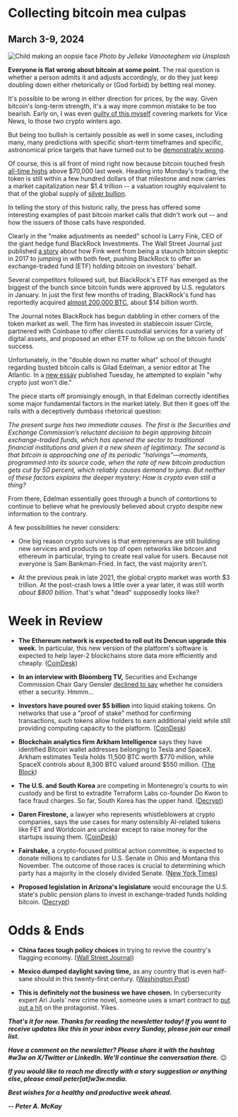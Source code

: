 # Collecting bitcoin mea culpas
## March 3-9, 2024

![Child making an oopsie face](https://images.unsplash.com/photo-1533374206871-33b8f07c216c)
*Photo by Jelleke Vanooteghem via Unsplash*

**Everyone is flat wrong about bitcoin at some point.** The real question is whether a person admits it and adjusts accordingly, or do they just keep doubling down either rhetorically or (God forbid) by betting real money.

It's possible to be wrong in either direction for prices, by the way. Given bitcoin's long-term strength, it's a way more common mistake to be too bearish. Early on, I was even [guilty of this myself](https://www.forbes.com/sites/brandonkochkodin/2023/05/02/balaji-srinivasan-concedes-bet-that-bitcoin-will-reach-1-million-in-90-days/) covering markets for Vice News, lo those two crypto winters ago.

But being too bullish is certainly possible as well in some cases, including many, many predictions with specific short-term timeframes and specific, astronomical price targets that have turned out to be [demonstrably wrong](https://www.forbes.com/sites/brandonkochkodin/2023/05/02/balaji-srinivasan-concedes-bet-that-bitcoin-will-reach-1-million-in-90-days/).

Of course, this is all front of mind right now because bitcoin touched fresh [all-time highs](https://www.reuters.com/markets/currencies/bitcoin-rises-record-high-over-70000-2024-03-08/) above $70,000 last week. Heading into Monday's trading, the token is still within a few hundred dollars of that milestone and now carries a market capitalization near $1.4 trillion -- a valuation roughly equivalent to that of the global supply of [silver bullion](https://asia.nikkei.com/Spotlight/Cryptocurrencies/Bitcoin-market-cap-approaches-silver-with-latest-rally).

In telling the story of this historic rally, the press has offered some interesting examples of past bitcoin market calls that didn't work out -- and how the issuers of those calls have responded.

Clearly in the "make adjustments as needed" school is Larry Fink, CEO of the giant hedge fund BlackRock Investments. The Wall Street Journal just published [a story](https://www.wsj.com/finance/investing/how-bitcoin-made-a-believer-out-of-blackrock-abebb140?st=971uegs09wu0qk8&reflink=desktopwebshare_permalink) about how Fink went from being a staunch bitcoin skeptic in 2017 to jumping in with both feet, pushing BlackRock to offer an exchange-traded fund (ETF) holding bitcoin on investors' behalf.

Several competitors followed suit, but BlackRock's ETF has emerged as the biggest of the bunch since bitcoin funds were approved by U.S. regulators in January. In just the first few months of trading, BlackRock's fund has reportedly acquired [almost 200,000 BTC](https://finance.yahoo.com/news/blackrocks-bitcoin-etf-nears-200k-125311082.html), about $14 billion worth.

The Journal notes BlackRock has begun dabbling in other corners of the token market as  well. The firm has invested in stablecoin issuer Circle, partnered with Coinbase to offer clients custodial services for a variety of digital assets, and proposed an ether ETF to follow up on the bitcoin funds' success.

Unfortunately, in the "double down no matter what" school of thought regarding busted bitcoin calls is Gilad Edelman, a senior editor at The Atlantic. In a [new essay](https://www.theatlantic.com/ideas/archive/2024/03/crypto-bitcoin-market-strength/677643/) published Tuesday, he attempted to explain "why crypto just won't die."

The piece starts off promisingly enough, in that Edelman correctly identifies some major fundamental factors in the market lately. But then it goes off the rails with a deceptively dumbass rhetorical question:

*The present surge has two immediate causes. The first is the Securities and Exchange Commission’s reluctant decision to begin approving bitcoin exchange-traded funds, which has opened the sector to traditional financial institutions and given it a new sheen of legitimacy. The second is that bitcoin is approaching one of its periodic “halvings”—moments, programmed into its source code, when the rate of new bitcoin production gets cut by 50 percent, which reliably causes demand to jump. But neither of these factors explains the deeper mystery: How is crypto even still a thing?*

From there, Edelman essentially goes through a bunch of contortions to continue to believe what he previously believed about crypto despite new information to the contrary. 

A few possibilities he never considers:

- One big reason crypto survives is that entrepreneurs are still building new services and products on top of open networks like bitcoin and ethereum in particular, trying to create real value for users. Because not everyone is Sam Bankman-Fried. In fact, the vast majority aren't.

- At the previous peak in late 2021, the global crypto market was worth $3 trillion. At the post-crash lows a little over a year later, it was still worth *about $800 billion*. That's what "dead" supposedly looks like?






<!-- WSJ on Fink: https://www.wsj.com/finance/investing/how-bitcoin-made-a-believer-out-of-blackrock-abebb140?st=971uegs09wu0qk8&reflink=desktopwebshare_permalink | CoinDesk on BlackRock passing MicroStrategy: https://finance.yahoo.com/news/blackrocks-bitcoin-etf-nears-200k-125311082.html -->






<!-- Atlantic bs: -->

# Week in Review

- **The Ethereum network is expected to roll out its Dencun upgrade this week.** In particular, this new version of the platform's software is expected to help layer-2 blockchains store data more efficiently and cheaply. ([CoinDesk](https://www.coindesk.com/tech/2024/03/07/ethereums-dencun-upgrade-could-mean-near-zero-fees-for-layer-2-blockchains-fidelity-digital-assets/))

- **In an interview with Bloomberg TV,** Securities and Exchange Commission Chair Gary Gensler [declined to say](https://www.youtube.com/watch?v=lcHBwFKzVHY) whether he considers ether a security. Hmmm...

- **Investors have poured over $5 billion** into liquid staking tokens. On networks that use a "proof of stake" method for confirming transactions, such tokens allow holders to earn additional yield while still providing computing capacity to the platform. ([CoinDesk](https://www.coindesk.com/tech/2024/03/06/liquid-restaking-tokens-what-are-they-and-why-do-they-matter/))

- **Blockchain analytics firm Arkham Intelligence** says they have identified Bitcoin wallet addresses belonging to Tesla and SpaceX. Arkham estimates Tesla holds 11,500 BTC worth $770 million, while SpaceX controls about 8,300 BTC valued around $550 million. ([The Block](https://www.theblock.co/post/281128/arkham-claims-to-identify-tesla-spacex-bitcoin-addresses))

- **The U.S. and South Korea** are competing in Montenegro's courts to win custody and be first to extradite Terraform Labs co-founder Do Kwon to face fraud charges. So far, South Korea has the upper hand. ([Decrypt](https://decrypt.co/220761/us-challenge-extradition-terra-do-kwon-south-korea))

- **Daren Firestone,** a lawyer who represents whistleblowers at crypto companies, says the use cases for many ostensibly AI-related tokens like FET and Worldcoin are unclear except to raise money for the startups issuing them. ([CoinDesk](https://www.coindesk.com/consensus-magazine/2024/03/04/aicrypto-trouble/))

- **Fairshake,** a crypto-focused political action committee, is expected to donate millions to candiates for U.S. Senate in Ohio and Montana this November. The outcome of those races is crucial to determining which party has a majority in the closely divided Senate. ([New York Times](https://www.nytimes.com/2024/03/08/us/politics/crypto-super-pac-senate-oh-mt.html))

- **Proposed legislation in Arizona's legislature** would encourage the U.S. state's public pension plans to invest in exchange-traded funds holding bitcoin. ([Decrypt](https://decrypt.co/220493/bitcoin-etf-state-retirement-system-pension-government-workers))

# Odds & Ends

- **China faces tough policy choices** in trying to revive the country's flagging economy. ([Wall Street Journal](https://www.wsj.com/world/china/chinas-boom-is-overbeijing-is-making-it-worse-b82f8ec1?st=g2refpjh4vr5ok0&reflink=desktopwebshare_permalink))

- **Mexico dumped daylight saving time,** as any country that is even half-sane should in this twenty-first century. ([Washington Post](https://www.washingtonpost.com/health/2024/03/08/daylight-saving-time-debate-mexico-end/))

- **This is definitely *not* the business we have chosen.** In cybersecurity expert Ari Juels' new crime novel, someone uses a smart contract to [put out a hit](https://www.coindesk.com/consensus-magazine/2024/03/01/whats-at-the-intersection-of-crypto-and-ai-perhaps-murder/) on the protagonist. Yikes.

_**That's it for now. Thanks for reading the newsletter today! If you want to receive updates like this in your inbox every Sunday, please join our email list.**_

_**Have a comment on the newsletter? Please share it with the hashtag #w3w on X/Twitter or LinkedIn. We'll continue the conversation there.**_ 😉

_**If you would like to reach me directly with a story suggestion or anything else, please email peter[at]w3w.media.**_

<!--Move this content to standing editorial policy page on the website.     _**Note: #Web3Weekly content is intended for journalistic purposes only, not as investment advice. Always [DYOR](https://www.urbandictionary.com/define.php?term=DYOR) and consult appropriate financial professionals before making investment decisions.**_ -->

_**Best wishes for a healthy and productive week ahead.**_  

_**-- Peter A. McKay**_  
